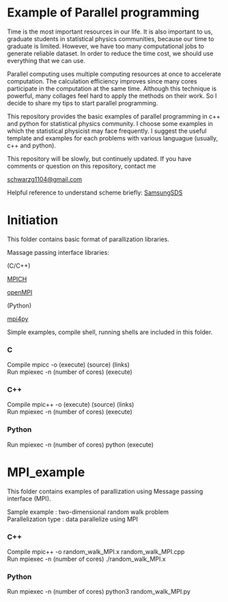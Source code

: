 Example of Parallel programming
===================
Time is the most important resources in our life. It is also important to us, graduate students in statistical physics communities, because our time to graduate is limited. However, we have too many computational jobs to generate reliable dataset. In order to reduce the time cost, we should use everything that we can use.

Parallel computing uses multiple computing resources at once to accelerate computation. The calculation efficiency improves since many cores participate in the computation at the same time. Although this technique is powerful, many collages feel hard to apply the methods on their work. So I decide to share my tips to start parallel programming. 

This repository provides the basic examples of parallel programming in c++ and python for statistical physics community. I choose some examples in which the statistical physicist may face frequently. I suggest the useful template and examples for each problems with various languague (usually, c++ and python). 

This repository will be slowly, but continuely updated. If you have comments or question on this repository, contact me 

<schwarzg1104@gmail.com>

Helpful reference to understand scheme briefly: [SamsungSDS](https://www.samsungsds.com/kr/story/1233713_4655.html)

# Initiation
This folder contains basic format of parallization libraries.

Massage passing interface libraries:

(C/C++)

[MPICH](https://www.mpich.org)

[openMPI](https://www.open-mpi.org)

(Python)

[mpi4py](https://mpi4py.readthedocs.io/en/stable/)

Simple examples, compile shell, running shells are included in this folder.

### C
Compile
	mpicc -o (execute) (source) (links)   
Run 
	mpiexec -n (number of cores) (execute)   

### C++
Compile
	mpic++ -o (execute) (source) (links)   
Run
	mpiexec -n (number of cores) (execute)   

### Python
Run
	 mpiexec -n (number of cores) python (execute)   

# MPI_example
This folder contains examples of parallization using Message passing interface (MPI). 

Sample example : two-dimensional random walk problem   
Parallelization type : data parallelize using MPI   

### C++
Compile
	mpic++ -o random_walk_MPI.x random_walk_MPI.cpp   
Run
	mpiexec -n (number of cores) ./random_walk_MPI.x   

### Python
Run
	mpiexec -n (number of cores) python3 random_walk_MPI.py

